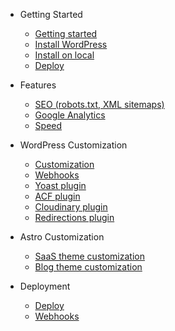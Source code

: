 - Getting Started

  - [Getting started](README.md 'How to get started with AstroWP')
  - [Install WordPress](install-wordpress.md 'How to install headless WordPress')
  - [Install on local](local-install.md 'How to install and clone AstroWP on your local machine')
  - [Deploy](deploy.md 'How to deploy your AstroWP site')
  
- Features

  - [SEO (robots.txt, XML sitemaps)](seo.md)
  - [Google Analytics](google-analytics.md 'How to setup Google Analytics')
  - [Speed](speed.md)

- WordPress Customization

   - [Customization](wordpress-customization.md)
   - [Webhooks](webhooks.md 'How to setup and customize Webhooks')
   - [Yoast plugin](yoast.md 'How to use the Yoast SEO WordPress plugin')
   - [ACF plugin](acf.md 'How to use the Advanced Custom Fields WordPress plugin')
   - [Cloudinary plugin](cloudinary.md 'How to setup the Cloudinary WordPress plugin')
   - [Redirections plugin](redirections.md 'How to use the Redirections WordPress plugin')

- Astro Customization

  - [SaaS theme customization](saas-theme.md 'How to configure and customize the AstroWP SaaS starter theme')
  - [Blog theme customization](blog-theme.md 'How to configure and customize the AstroWP Blog starter theme')

- Deployment

  - [Deploy](deploy.md 'How to deploy your AstroWP site')
  - [Webhooks](webhooks.md 'How to setup Webhooks to auto-deploy your site')

